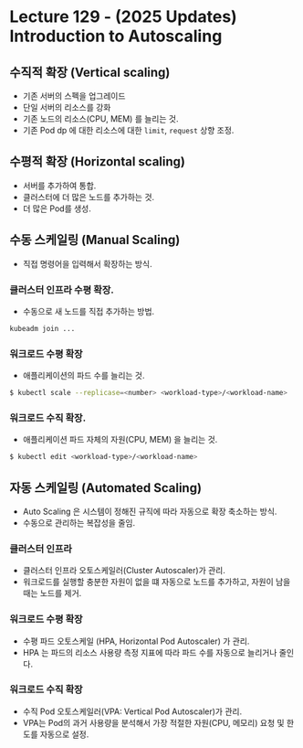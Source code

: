 # Lecture 129 - (2025 Updates) Introduction to Autoscaling

## 수직적 확장 (Vertical scaling)

- 기존 서버의 스펙을 업그레이드
- 단일 서버의 리소스를 강화
- 기존 노드의 리소스(CPU, MEM) 를 늘리는 것.
- 기존 Pod dp 에 대한 리소스에 대한 `limit`, `request` 상향 조정.

## 수평적 확장 (Horizontal scaling)

- 서버를 추가하여 통합.
- 클러스터에 더 많은 노드를 추가하는 것.
- 더 많은 Pod를 생성.

## 수동 스케일링 (Manual Scaling)

- 직접 명령어을 입력해서 확장하는 방식.

### 클러스터 인프라 수평 확장.

- 수동으로 새 노드를 직접 추가하는 방법.

```bash
kubeadm join ...
```

### 워크로드 수평 확장

- 애플리케이션의 파드 수를 늘리는 것.

```bash
$ kubectl scale --replicase=<number> <workload-type>/<workload-name>
```

### 워크로드 수직 확장.

- 애플리케이션 파드 자체의 자원(CPU, MEM) 을 늘리는 것.

```bash
$ kubectl edit <workload-type>/<workload-name>
```

## 자동 스케일링 (Automated Scaling)

- Auto Scaling 은 시스템이 정해진 규직에 따라 자동으로 확장 축소하는 방식.
- 수동으로 관리하는 복잡성을 줄임.

### 클러스터 인프라

- 클러스터 인프라 오토스케일러(Cluster Autoscaler)가 관리.
- 워크로드를 실행할 충분한 자원이 없을 떄 자동으로 노드를 추가하고, 자원이 남을 때는 노드를 제거.

### 워크로드 수평 확장

- 수평 파드 오토스케일 (HPA, Horizontal Pod Autoscaler) 가 관리.
- HPA 는 파드의 리소스 사용량 측정 지표에 따라 파드 수를 자동으로 늘리거나 줄인다.

### 워크로드 수직 확장

- 수직 Pod 오토스케일러(VPA: Vertical Pod Autoscaler)가 관리.
- VPA는 Pod의 과거 사용량을 분석해서 가장 적절한 자원(CPU, 메모리) 요청 및 한도를 자동으로 설정.